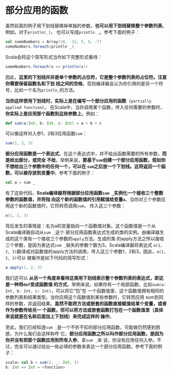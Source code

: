部分应用的函数
================================================================================
虽然前面的例子用下划线替换掉单独的参数，**也可以用下划线替换整个参数列表**。例如，对于`println(_)`，
也可以写成`println _`。参考下面的例子：
```scala
val someNumbers = Array(10, -12, 5, 9, -7)
someNumbers.foreach(println _)
```
Scala会将这个简写形式当作如下完整形式看待：
```scala
someNumbers.foreach(x => println(x))
```
因此，**这里的下划线并非是单个参数的占位符，它是整个参数列表的占位符。注意你需要保留函数名和下划
线之间的空格**，否则编译器会认为你引用的是另一个符号，比如一个名为`println_`的方法。

**当你这样使用下划线时，实际上是在编写一个部分应用的函数**（`partially applied function`）。
在Scala中，当你调用某个函数，传入任何需要的参数时，**你实际上是应用那个函数到这些参数上**。例如：
```scala
def sum(a:Int, b: Int, c: Int) = a + b + c 
```
可以像这样对入参1、2和3应用函数`sum`：
```scala
sum(1, 2, 3)
```
**部分应用函数是一个表达式**，在这个表达式中，并不给出函数需要的所有参数，**而是给出部分，或完全
不给**。举例来说，**要基于`sum`创建一个部分应用函数，假如你不想给出三个参数中的任何一个，可以在
`sum`之后放一个下划线。这将返回一个函数，可以被存放到变量中**。参考下面的例子：
```scala
val a = sum _
```
有了这些代码，**Scala编译器将根据部分应用函数`sum _`实例化一个接收三个整数参数的函数值，并将指
向这个新的函数值的引用赋值给变量`a`**。当你对三个参数应用这个新的函数值时，它将转而调用`sum`，
传入这三个参数：
```scala
a(1, 2, 3)
```
背后发生的事情是：名为a的变量指向一个函数值对象。这个函数值是一个从Scala编译器自动从`sum _`这个
部分应用函数表达式生成的类的实例。由编译器生成的这个类有一个接收三个参数的`apply`方法。生成的类
的apply方法之所以接收三个参数，是因为表达式`sum _`缺失的参数个数为3。Scala编译器将表达式
`a(1, 2, 3)`翻译成对函数值的apply方法的调用，传入这三个参数1、2和3。因此，`a(1, 2, 3)`可以
被看作是如下代码的简写形式：
```scala
a.apply(1, 2, 3)
```
我们还可以 **从另一个角度来看待这类用下划线表示整个参数列表的表达式，即这是一种将`def`变成函数值
的方式**。举例来说，如果你有一个局部函数，比如`sum(a: Int, b: Int, c: Int)`，可以将它“包”在
一个函数值里，这个函数值拥有相同的参数列表和结果类型。当你应用这个函数值到某些参数时，它转而应用
sum到同样的参数，并返回结果。**虽然不能将方法或嵌套的函数直接赋值给某个变量，或者作为参数传给另一
个函数，但可以将方法或嵌套函数打包在一个函数值里（具体来说就是在名称后面加上下划线）来完成这样的
操作**。

至此，我们已经知道`sum _`是一个不折不扣的部分应用函数，可能做仍然感到困惑，为什么我们会这样称呼
它。**部分应用函数之所以叫作部分应用函数，是因为你并没有把那个函数应用到所有入参**。拿`sum _`来
说，你没有应用任何入参。不过，完全可以通过给出一些必填的参数来表达一个部分应用函数。参考下面的例子：
```scala
scala> val b = sum(1, _: Int, 3)
b: Int => Int = <function>
```
